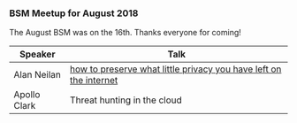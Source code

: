 ### BSM Meetup for August 2018

The August BSM was on the 16th. Thanks everyone for coming!

| Speaker | Talk |
| --- | --- |
| Alan Neilan | [how to preserve what little privacy you have left on the internet](how%20to%20preserve%20what%20little%20privacy%20you%20have%20left%20on%20the%20internet.pdf) |
| Apollo Clark | Threat hunting in the cloud |

